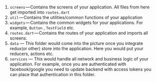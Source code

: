 1.  `screens` — Contains the screens of your application. All files from here get imported into  `routes.dart`
2.  `util` — Contains the utilities/common functions of your application
3.  `widgets` — Contains the common widgets for your applications. For example,  `Button` ,  `TextField`  etc.
4.  `routes.dart` — Contains the routes of your application and imports all screens.
5. `data` — This folder would come into the picture once you integrate redux(or other) store into the application. Here you would put your reducers, actions etc.
6. `services` — This would handle all network and business logic of your application. For example, once you are authenticated with facebook/google you need to update backend with access tokens you can place that authentication in this folder.
